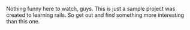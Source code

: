 Nothing funny here to watch, guys. This is just a sample project was created to learning rails. So get out and find something more interesting than this one.
